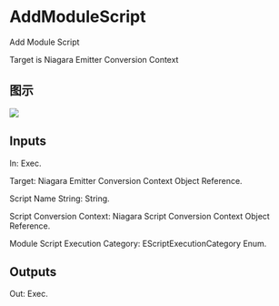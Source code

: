 # AddModuleScript

Add Module Script

Target is Niagara Emitter Conversion Context

## 图示

![]($-20221218-19011115.png)

## Inputs

In: Exec.

Target: Niagara Emitter Conversion Context Object Reference.

Script Name String: String.

Script Conversion Context: Niagara Script Conversion Context Object Reference.

Module Script Execution Category: EScriptExecutionCategory Enum.  

## Outputs

Out: Exec.

